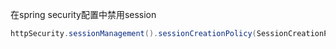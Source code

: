 在spring security配置中禁用session

```java
httpSecurity.sessionManagement().sessionCreationPolicy(SessionCreationPolicy.STATELESS)
```
